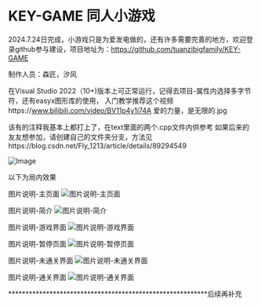 # KEY-GAME 同人小游戏
2024.7.24日完成，小游戏只是为爱发电做的，还有许多需要完善的地方，欢迎登录github参与建设，项目地址为：https://github.com/tuanzibigfamily/KEY-GAME

制作人员：森匠，汐风

在Visual Studio 2022（10+)版本上可正常运行，记得去项目-属性内选择多字节符，还有easyx图形库的使用，
入门教学推荐这个视频https://www.bilibili.com/video/BV11p4y1i74A
爱的力量，是无限的.jpg

该有的注释我基本上都打上了，在text里面的两个.cpp文件内供参考
如果后来的友友想参加，请创建自己的文件夹分支，方法见https://blog.csdn.net/Fly_1213/article/details/89294549

![Image](https://github.com/user-attachments/assets/3f21ac56-5dce-4cb9-9f7e-ef0ecb7c6ff2)

以下为局内效果

图片说明-主页面
![图片说明-主页面](https://github.com/user-attachments/assets/0a4c61f7-00d5-450c-a1e7-f62c5eebcc54)

图片说明-简介
![图片说明-简介](https://github.com/user-attachments/assets/576b4019-ea34-4e05-9561-61dacdf0a664)

图片说明-游戏界面
![图片说明-游戏界面](https://github.com/user-attachments/assets/22a84185-6188-4498-bf2b-de34197441bc)

图片说明-暂停页面
![图片说明-暂停页面](https://github.com/user-attachments/assets/2aa3580a-a912-4dc1-a62b-f347b50ae8d8)

图片说明-未通关界面
![图片说明-未通关界面](https://github.com/user-attachments/assets/fd24218f-7230-4a25-87c0-20d519de7114)

图片说明-通关界面
![图片说明-通关界面](https://github.com/user-attachments/assets/629a1064-3e5e-495c-85f3-dc5d2e0556e5)


**********************************************************后续再补充
